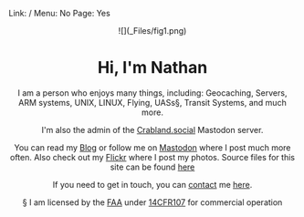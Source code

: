 Link: /
Menu: No
Page: Yes

<center> ![](_Files/fig1.png)

# Hi, I'm Nathan

I am a person who enjoys many things, including:
Geocaching, Servers, ARM systems, UNIX, LINUX, Flying, UASs§, Transit Systems, and much more.

I'm also the admin of the [Crabland.social](https://info.crabland.social) Mastodon server.

You can read my [Blog](https://nthp.me/page/1) or follow me on <a rel="me" href="https://crabland.social/@Nathan">Mastodon</a> where I post much more often. Also check out my [Flickr](https://www.flickr.com/photos/197704187@N04/) where I post my photos. Source files for this site can be found [here](https://github.com/nathnp/Nathans-Site)

If you need to get in touch, you can [contact](https://nthp.me/contact) me [here](mailto:n.contact.rsigb@securefart.com).

§ I am licensed by the [FAA](https://www.faa.gov) under [14CFR107](https://www.faraim.org/faa/far/cfr/title-14/part-107/index.html) for commercial operation  

</center>
